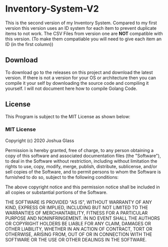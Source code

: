 # Inventory-System-V2
 This is the second version of my Inventory System.
 Compared to my first version this version uses an ID system for each item to prevent duplicate items to not work.
 The CSV Files from version one are **NOT** compatible with this version. (To make them compatiable you will need to give each item an ID (in the first column))

## Download
To download go to the releases on this project and download the latest version.
If there is not a version for your OS or architecture then you can compile it your self by downloading the source code and compiling it yourself.
I will not document here how to compile Golang Code.

## License
This Program is subject to the MIT License as shown below:
 
### MIT License

Copyright (c) 2020 Joshua Glass

Permission is hereby granted, free of charge, to any person obtaining a copy
of this software and associated documentation files (the "Software"), to deal
in the Software without restriction, including without limitation the rights
to use, copy, modify, merge, publish, distribute, sublicense, and/or sell
copies of the Software, and to permit persons to whom the Software is
furnished to do so, subject to the following conditions:

The above copyright notice and this permission notice shall be included in all
copies or substantial portions of the Software.

THE SOFTWARE IS PROVIDED "AS IS", WITHOUT WARRANTY OF ANY KIND, EXPRESS OR
IMPLIED, INCLUDING BUT NOT LIMITED TO THE WARRANTIES OF MERCHANTABILITY,
FITNESS FOR A PARTICULAR PURPOSE AND NONINFRINGEMENT. IN NO EVENT SHALL THE
AUTHORS OR COPYRIGHT HOLDERS BE LIABLE FOR ANY CLAIM, DAMAGES OR OTHER
LIABILITY, WHETHER IN AN ACTION OF CONTRACT, TORT OR OTHERWISE, ARISING FROM,
OUT OF OR IN CONNECTION WITH THE SOFTWARE OR THE USE OR OTHER DEALINGS IN THE
SOFTWARE.
